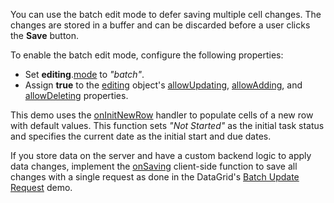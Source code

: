 You can use the batch edit mode to defer saving multiple cell changes. The changes are stored in a buffer and can be discarded before a user clicks the **Save** button.

To enable the batch edit mode, configure the following properties:

* Set **editing**.[mode](/Documentation/ApiReference/UI_Components/dxTreeList/Configuration/editing/#mode) to *"batch"*.
* Assign **true**  to the [editing](/Documentation/ApiReference/UI_Components/dxTreeList/Configuration/editing/#mode) object's [allowUpdating](/Documentation/ApiReference/UI_Components/dxTreeList/Configuration/editing/#allowUpdating), [allowAdding](/Documentation/ApiReference/UI_Components/dxTreeList/Configuration/editing/#allowAdding), and [allowDeleting](/Documentation/ApiReference/UI_Components/dxTreeList/Configuration/editing/#allowDeleting) properties.

This demo uses the [onInitNewRow](/Documentation/ApiReference/UI_Components/dxTreeList/Configuration/#onInitNewRow) handler to populate cells of a new row with default values. This function sets *"Not Started"* as the initial task status and specifies the current date as the initial start and due dates.

If you store data on the server and have a custom backend logic to apply data changes, implement the [onSaving](/Documentation/ApiReference/UI_Components/dxTreeList/Configuration/#onSaving) client-side function to save all changes with a single request as done in the DataGrid's [Batch Update Request](https://js.devexpress.com/Demos/WidgetsGallery/Demo/DataGrid/BatchUpdateRequest/) demo.
